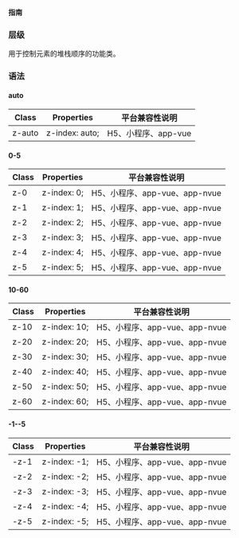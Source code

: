 #### <span class="text-lg text-gray-500 font-normal">指南</span>

<div class="w-screen"></div>

### 层级
<a-typography-text>
    用于控制元素的堆栈顺序的功能类。
</a-typography-text>

<CssPrefix />

### 语法
#### auto
| Class | Properties | 平台兼容性说明
| --- | --- | ---
| <a-link status="success">z-auto</a-link> | <a-link>z-index: auto;</a-link> | H5、小程序、app-vue

#### 0-5
| Class | Properties | 平台兼容性说明
| --- | --- | ---
| <a-link status="success">z-0</a-link> | <a-link>z-index: 0;</a-link> | H5、小程序、app-vue、app-nvue
| <a-link status="success">z-1</a-link> | <a-link>z-index: 1;</a-link> | H5、小程序、app-vue、app-nvue
| <a-link status="success">z-2</a-link> | <a-link>z-index: 2;</a-link> | H5、小程序、app-vue、app-nvue
| <a-link status="success">z-3</a-link> | <a-link>z-index: 3;</a-link> | H5、小程序、app-vue、app-nvue
| <a-link status="success">z-4</a-link> | <a-link>z-index: 4;</a-link> | H5、小程序、app-vue、app-nvue
| <a-link status="success">z-5</a-link> | <a-link>z-index: 5;</a-link> | H5、小程序、app-vue、app-nvue

#### 10-60
| Class | Properties | 平台兼容性说明
| --- | --- | ---
| <a-link status="success">z-10</a-link> | <a-link>z-index: 10;</a-link> | H5、小程序、app-vue、app-nvue
| <a-link status="success">z-20</a-link> | <a-link>z-index: 20;</a-link> | H5、小程序、app-vue、app-nvue
| <a-link status="success">z-30</a-link> | <a-link>z-index: 30;</a-link> | H5、小程序、app-vue、app-nvue
| <a-link status="success">z-40</a-link> | <a-link>z-index: 40;</a-link> | H5、小程序、app-vue、app-nvue
| <a-link status="success">z-50</a-link> | <a-link>z-index: 50;</a-link> | H5、小程序、app-vue、app-nvue
| <a-link status="success">z-60</a-link> | <a-link>z-index: 60;</a-link> | H5、小程序、app-vue、app-nvue

#### -1--5
| Class | Properties | 平台兼容性说明
| --- | --- | ---
| <a-link status="success">-z-1</a-link> | <a-link>z-index: -1;</a-link> | H5、小程序、app-vue、app-nvue
| <a-link status="success">-z-2</a-link> | <a-link>z-index: -2;</a-link> | H5、小程序、app-vue、app-nvue
| <a-link status="success">-z-3</a-link> | <a-link>z-index: -3;</a-link> | H5、小程序、app-vue、app-nvue
| <a-link status="success">-z-4</a-link> | <a-link>z-index: -4;</a-link> | H5、小程序、app-vue、app-nvue
| <a-link status="success">-z-5</a-link> | <a-link>z-index: -5;</a-link> | H5、小程序、app-vue、app-nvue